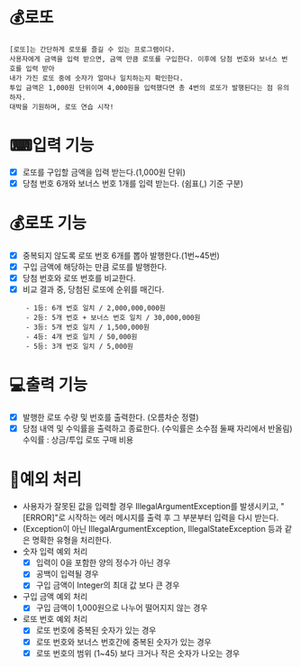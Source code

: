 # 💰로또 

``` 
[로또]는 간단하게 로또를 즐길 수 있는 프로그램이다.
사용자에게 금액을 입력 받으면, 금액 만큼 로또를 구입한다. 이후에 당첨 번호와 보너스 번호를 입력 받아
내가 가진 로또 중에 숫자가 얼마나 일치하는지 확인한다.
투입 금액은 1,000원 단위이며 4,000원을 입력했다면 총 4번의 로또가 발행된다는 점 유의하자.
대박을 기원하며, 로또 연습 시작! 
```


# ⌨입력 기능
- [x] 로또를 구입할 금액을 입력 받는다.(1,000원 단위)
- [x] 당첨 번호 6개와 보너스 번호 1개를 입력 받는다. (쉼표(,) 기준 구분)

# 💰로또 기능
- [x] 중복되지 않도록 로또 번호 6개를 뽑아 발행한다.(1번~45번)
- [x] 구입 금액에 해당하는 만큼 로또를 발행한다.
- [x] 당첨 번호와 로또 번호를 비교한다.
- [x] 비교 결과 중, 당첨된 로또에 순위를 매긴다.
```
    - 1등: 6개 번호 일치 / 2,000,000,000원
    - 2등: 5개 번호 + 보너스 번호 일치 / 30,000,000원
    - 3등: 5개 번호 일치 / 1,500,000원
    - 4등: 4개 번호 일치 / 50,000원
    - 5등: 3개 번호 일치 / 5,000원
```

# 💻출력 기능
- [x] 발행한 로또 수량 및 번호를 출력한다. (오름차순 정렬)
- [x] 당첨 내역 및 수익률을 출력하고 종료한다. (수익률은 소수점 둘째 자리에서 반올림)
  수익률 : 상금/투입 로또 구매 비용

# 🚫예외 처리
- 사용자가 잘못된 값을 입력할 경우 IllegalArgumentException를 발생시키고, "[ERROR]"로 시작하는 에러 메시지를 출력 후 그 부분부터 입력을 다시 받는다.  
- (Exception이 아닌 IllegalArgumentException, IllegalStateException 등과 같은 명확한 유형을 처리한다.
- 숫자 입력 예외 처리
    - [x] 입력이 0을 포함한 양의 정수가 아닌 경우
    - [x] 공백이 입력될 경우
    - [x] 구입 금액이 Integer의 최대 값 보다 큰 경우

- 구입 금액 예외 처리
    - [x] 구입 금액이 1,000원으로 나누어 떨어지지 않는 경우

- 로또 번호 예외 처리
    - [x] 로또 번호에 중복된 숫자가 있는 경우
    - [x] 로또 번호와 보너스 번호간에 중복된 숫자가 있는 경우
    - [x] 로또 번호의 범위 (1~45) 보다 크거나 작은 숫자가 나오는 경우
